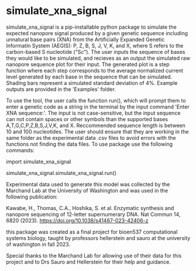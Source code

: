 # simulate_xna_signal
simulate_xna_signal is a pip-installable python package to simulate the expected nanopore signal produced by a given genetic sequence including unnatural base pairs (XNA) from the Artificially Expanded Genetic Informatin System (AEGIS):  P, Z, B, S, J, V, K, and X, where S refers to the carbon-based S nucleotide ("Sc"). The user inputs the sequence of bases they would like to be simulated, and recieves as an output the simulated raw nanopore sequence plot for their input. The generated plot is a step function where each step corresponds to the average normalized current level generated by each base in the sequence that can be simulated. Shading bars represent a simulated standard deviation of 4%. Example outputs are provided in the 'Examples' folder. 

To use the tool, the user calls the function run(), which will prompt them to enter a genetic code as a string in the terminal by the input command 'Enter XNA sequence:'. The input is not case-sensitive, but the input sequence can not contain spaces or other symbols than the supported bases A,T,G,C,P,Z,B,S,J,V,K, and X. Reccommended sequence length is between 10 and 100 nucleotides. The user should ensure that they are working in the same folder as the experimental data .csv files to avoid errors with the functions not finding the data files. To use package use the following commands: 

import simulate_xna_signal

simulate_xna_signal.simulate_xna_signal.run()

Experimental data used to generate this model was collected by the Marchand Lab at the University of Washington and was used in the following publication: 

Kawabe, H., Thomas, C.A., Hoshika, S. et al. Enzymatic synthesis and nanopore sequencing of 12-letter supernumerary DNA. Nat Commun 14, 6820 (2023). https://doi.org/10.1038/s41467-023-42406-z

this package was created as a final project for bioen537 computational systems biology, taught by professors hellerstein and sauro at the university of washington in fall 2023. 

Special thanks to the Marchand Lab for allowing use of their data for this project and to Drs Sauro and Hellerstein for their help and guidance. 
